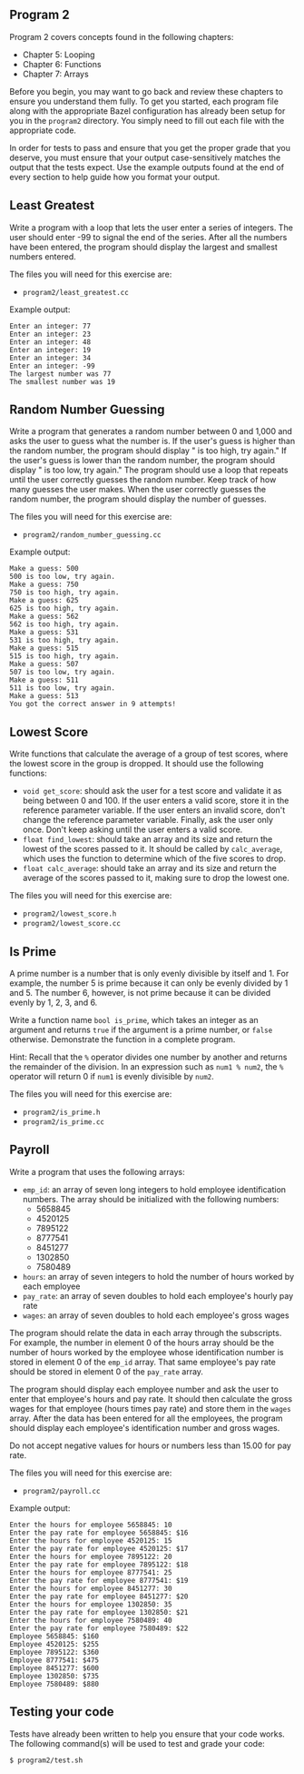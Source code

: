 Program 2
---------
Program 2 covers concepts found in the following chapters:

- Chapter 5: Looping
- Chapter 6: Functions
- Chapter 7: Arrays

Before you begin, you may want to go back and review these chapters to ensure you understand them
fully. To get you started, each program file along with the appropriate Bazel configuration has
already been setup for you in the `program2` directory. You simply need to fill out each file with
the appropriate code.

In order for tests to pass and ensure that you get the proper grade that you deserve, you must
ensure that your output case-sensitively matches the output that the tests expect. Use the example
outputs found at the end of every section to help guide how you format your output.

Least Greatest
--------------
Write a program with a loop that lets the user enter a series of integers. The user should enter -99
to signal the end of the series. After all the numbers have been entered, the program should display
the largest and smallest numbers entered.

The files you will need for this exercise are:

- `program2/least_greatest.cc`

Example output:

    Enter an integer: 77
    Enter an integer: 23
    Enter an integer: 48
    Enter an integer: 19
    Enter an integer: 34
    Enter an integer: -99
    The largest number was 77
    The smallest number was 19

Random Number Guessing
----------------------
Write a program that generates a random number between 0 and 1,000 and asks the user to guess what
the number is. If the user's guess is higher than the random number, the program should display
"<number> is too high, try again." If the user's guess is lower than the random number, the program
should display "<number> is too low, try again." The program should use a loop that repeats until
the user correctly guesses the random number. Keep track of how many guesses the user makes. When
the user correctly guesses the random number, the program should display the number of guesses.

The files you will need for this exercise are:

- `program2/random_number_guessing.cc`

Example output:

    Make a guess: 500
    500 is too low, try again.
    Make a guess: 750
    750 is too high, try again.
    Make a guess: 625
    625 is too high, try again.
    Make a guess: 562
    562 is too high, try again.
    Make a guess: 531
    531 is too high, try again.
    Make a guess: 515
    515 is too high, try again.
    Make a guess: 507
    507 is too low, try again.
    Make a guess: 511
    511 is too low, try again.
    Make a guess: 513
    You got the correct answer in 9 attempts!

Lowest Score
------------
Write functions that calculate the average of a group of test scores, where the lowest score in the
group is dropped. It should use the following functions:

- `void get_score`: should ask the user for a test score and validate it as being between 0 and
  100. If the user enters a valid score, store it in the reference parameter variable. If the user
   enters an invalid score, don't change the reference parameter variable. Finally, ask the user
   only once. Don't keep asking until the user enters a valid score.
- `float find_lowest`: should take an array and its size and return the lowest of the scores passed
  to it. It should be called by `calc_average`, which uses the function to determine which of the
  five scores to drop.
- `float calc_average`: should take an array and its size and return the average of the scores
  passed to it, making sure to drop the lowest one.

The files you will need for this exercise are:

- `program2/lowest_score.h`
- `program2/lowest_score.cc`

Is Prime
--------
A prime number is a number that is only evenly divisible by itself and 1. For example, the number 5
is prime because it can only be evenly divided by 1 and 5. The number 6, however, is not prime
because it can be divided evenly by 1, 2, 3, and 6.

Write a function name `bool is_prime`, which takes an integer as an argument and returns `true` if
the argument is a prime number, or `false` otherwise. Demonstrate the function in a complete
program.

Hint: Recall that the `%` operator divides one number by another and returns the remainder of the
division. In an expression such as `num1 % num2`, the `%` operator will return 0 if `num1` is evenly
divisible by `num2`.

The files you will need for this exercise are:

- `program2/is_prime.h`
- `program2/is_prime.cc`

Payroll
-------
Write a program that uses the following arrays:

- `emp_id`: an array of seven long integers to hold employee identification numbers.
    The array should be initialized with the following numbers:
    - 5658845
    - 4520125
    - 7895122
    - 8777541
    - 8451277
    - 1302850
    - 7580489
- `hours`: an array of seven integers to hold the number of hours worked by each
    employee
- `pay_rate`: an array of seven doubles to hold each employee's hourly pay rate
- `wages`: an array of seven doubles to hold each employee's gross wages

The program should relate the data in each array through the subscripts. For example, the number in
element 0 of the hours array should be the number of hours worked by the employee whose
identification number is stored in element 0 of the `emp_id` array. That same employee's pay rate
should be stored in element 0 of the `pay_rate` array.

The program should display each employee number and ask the user to enter that employee's hours and
pay rate. It should then calculate the gross wages for that employee (hours times pay rate) and
store them in the `wages` array. After the data has been entered for all the employees, the
program should display each employee's identification number and gross wages.

Do not accept negative values for hours or numbers less than 15.00 for pay rate.

The files you will need for this exercise are:

- `program2/payroll.cc`

Example output:

    Enter the hours for employee 5658845: 10
    Enter the pay rate for employee 5658845: $16
    Enter the hours for employee 4520125: 15
    Enter the pay rate for employee 4520125: $17
    Enter the hours for employee 7895122: 20
    Enter the pay rate for employee 7895122: $18
    Enter the hours for employee 8777541: 25
    Enter the pay rate for employee 8777541: $19
    Enter the hours for employee 8451277: 30
    Enter the pay rate for employee 8451277: $20
    Enter the hours for employee 1302850: 35
    Enter the pay rate for employee 1302850: $21
    Enter the hours for employee 7580489: 40
    Enter the pay rate for employee 7580489: $22
    Employee 5658845: $160
    Employee 4520125: $255
    Employee 7895122: $360
    Employee 8777541: $475
    Employee 8451277: $600
    Employee 1302850: $735
    Employee 7580489: $880

Testing your code
-----------------
Tests have already been written to help you ensure that your code works. The following command(s)
will be used to test and grade your code:

    $ program2/test.sh
